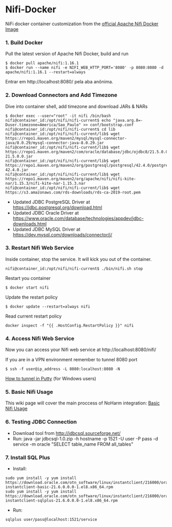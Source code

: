 # Nifi-Docker
NiFi docker container customization from the [official Apache Nifi Docker Image](https://hub.docker.com/r/apache/nifi)

### 1. Build Docker
Pull the latest version of Apache Nifi Docker, build and run

```shell
$ docker pull apache/nifi:1.16.1
$ docker run --name nifi -e NIFI_WEB_HTTP_PORT='8080' -p 8080:8080 -d apache/nifi:1.16.1 --restart=always 
```
Entrar em http://localhost:8080/ pela aba anônima.

### 2. Download Connectors and Add Timezone

Dive into container shell, add timezone and download JARs & NARs
```shell
$ docker exec --user="root" -it nifi /bin/bash
nifi@container_id:/opt/nifi/nifi-current$ echo "java.arg.8=-Duser.timezone=America/Sao_Paulo" >> conf/bootstrap.conf
nifi@container_id:/opt/nifi/nifi-current$ cd lib
nifi@container_id:/opt/nifi/nifi-current/lib$ wget https://repo1.maven.org/maven2/mysql/mysql-connector-java/8.0.29/mysql-connector-java-8.0.29.jar
nifi@container_id:/opt/nifi/nifi-current/lib$ wget https://repo1.maven.org/maven2/com/oracle/database/jdbc/ojdbc8/21.5.0.0/ojdbc8-21.5.0.0.jar
nifi@container_id:/opt/nifi/nifi-current/lib$ wget https://repo1.maven.org/maven2/org/postgresql/postgresql/42.4.0/postgresql-42.4.0.jar
nifi@container_id:/opt/nifi/nifi-current/lib$ wget https://repo1.maven.org/maven2/org/apache/nifi/nifi-kite-nar/1.15.3/nifi-kite-nar-1.15.3.nar
nifi@container_id:/opt/nifi/nifi-current/lib$ wget https://s3.amazonaws.com/rds-downloads/rds-ca-2019-root.pem
```
- Updated JDBC PostgreSQL Driver at https://jdbc.postgresql.org/download.html
- Updated JDBC Oracle Driver at https://www.oracle.com/database/technologies/appdev/jdbc-downloads.html
- Updated JDBC MySQL Driver at https://dev.mysql.com/downloads/connector/j/

### 3. Restart Nifi Web Service

Inside container, stop the service. It will kick you out of the container.

```shell
nifi@container_id:/opt/nifi/nifi-current$ ./bin/nifi.sh stop
```

Restart you container
```shell
$ docker start nifi
```

Update the restart policy
```shell
$ docker update --restart=always nifi
```

Read current restart policy
```shell
docker inspect -f "{{ .HostConfig.RestartPolicy }}" nifi
```

### 4. Access Nifi Web Service

Now you can access your Nifi web service at http://localhost:8080/nifi/

If you are in a VPN environment remember to tunnel 8080 port
```shell
$ ssh -f user@ip_address -L 8080:localhost:8080 -N
```
[How to tunnel in Putty](https://blog.devolutions.net/2017/4/how-to-configure-an-ssh-tunnel-on-putty) (for Windows users)

### 5. Basic Nifi Usage

This wiki page will cover the main proccess of NoHarm integration:
[Basic Nifi Usage](https://github.com/noharm-ai/nifi-docker/wiki/Basic-Nifi-Usage)

### 6. Testing JDBC Connection

- Download tool from http://jdbcsql.sourceforge.net/
- Run:  java -jar jdbcsql-1.0.zip -h hostname -p 1521 -U user -P pass -d service -m oracle "SELECT table_name FROM all_tables"

### 7. Install SQL Plus

- Install: 
```shell
sudo yum install -y yum install https://download.oracle.com/otn_software/linux/instantclient/216000/oracle-instantclient-basic-21.6.0.0.0-1.el8.x86_64.rpm
sudo yum install -y yum install https://download.oracle.com/otn_software/linux/instantclient/216000/oracle-instantclient-sqlplus-21.6.0.0.0-1.el8.x86_64.rpm
```
- Run: 
```shell
sqlplus user/pass@localhost:1521/service
```

